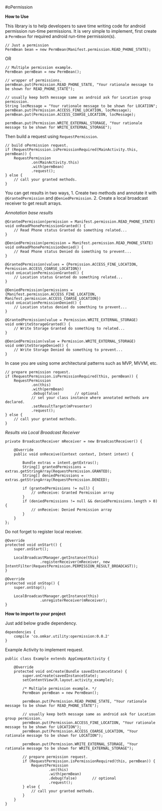 #oPermission

**How to Use**

This library is to help developers to save time writing code for android permission run-time permissions.
It is very simple to implement, first create a `PermBean` for required android run-time permission(s).

    // Just a permission
    PermBean bean = new PermBean(Manifest.permission.READ_PHONE_STATE);

OR

    // Multiple permission example.
    PermBean permBean = new PermBean();

    // wrapper of permissions.
    permBean.put(Permission.READ_PHONE_STATE, "Your rationale message to be shown for READ_PHONE_STATE");
    
    // usually keep both message same as android ask for Location group permission.
    String locMessage = "Your rationale message to be shown for LOCATION";
    permBean.put(Permission.ACCESS_FINE_LOCATION, locMessage);     
    permBean.put(Permission.ACCESS_COARSE_LOCATION, locMessage);
    
    permBean.put(Permission.WRITE_EXTERNAL_STORAGE, "Your rationale message to be shown for WRITE_EXTERNAL_STORAGE");

Then build a request using `RequestPermission`.

    // build oPermission request.
    if (RequestPermission.isPermissionRequired(MainActivity.this, permBean)) {
        RequestPermission
                .on(MainActivity.this)
                .with(permBean)
                .request();
    } else {
        // call your granted methods.
    }
    
You can get results in two ways,
    1. Create two methods and annotate it with `@GrantedPermission` and `@DeniedPermission`.
    2. Create a local broadcast receiver to get result arrays.

*Annotation base results*

    @GrantedPermission(permission = Manifest.permission.READ_PHONE_STATE)
    void onReadPhonePermissionGranted() {
        // Read Phone status Granted do something related...
    }

    @DeniedPermission(permission = Manifest.permission.READ_PHONE_STATE)
    void onReadPhonePermissionDenied() {
        // Read Phone status Denied do something to prevent... 
    }

    @GrantedPermission(values = {Permission.ACCESS_FINE_LOCATION, Permission.ACCESS_COARSE_LOCATION})
    void onLocationPermissionGranted() {
        // Location status Granted do something related...
    }

    @DeniedPermission(permissions = {Manifest.permission.ACCESS_FINE_LOCATION, Manifest.permission.ACCESS_COARSE_LOCATION})
    void onLocationPermissionDenied() {
        // Location status denied do something to prevent...
    }

    @GrantedPermission(value = Permission.WRITE_EXTERNAL_STORAGE)
    void onWriteStorageGranted() {
        // Write Storage Granted do something to related... 
    }

    @DeniedPermission(value = Permission.WRITE_EXTERNAL_STORAGE)
    void onWriteStorageDenied() {
        // Write Storage Denied do something to prevent...
    }
    
In case you are using some architectural patterns such as MVP, MVVM, etc.

    // prepare permission request.
    if (RequestPermission.isPermissionRequired(this, permBean)) {
        RequestPermission
                .on(this)
                .with(permBean)
                .debug(false)       // optional
                // set your class instance where annotated methods are declared.
                .setResultTarget(mPresenter)
                .request();
    } else {
        // call your granted methods.
    }
    
*Results via Local Broadcast Receiver*

    private BroadcastReceiver mReceiver = new BroadcastReceiver() {
    
        @Override
        public void onReceive(Context context, Intent intent) {
        
            Bundle extras = intent.getExtras();
            String[] grantedPermissions = extras.getStringArray(RequestPermission.GRANTED);
            String[] deniedPermissions = extras.getStringArray(RequestPermission.DENIED);
    
            if (grantedPermissions != null) {
                // onReceive: Granted Permission array
            }
            if (deniedPermissions != null && deniedPermissions.length > 0) {
                // onReceive: Denied Permission array
            }
        }
    };
    
Do not forget to register local receiver.
    
    @Override
    protected void onStart() {
        super.onStart();
           
        LocalBroadcastManager.getInstance(this)
                    .registerReceiver(mReceiver, new IntentFilter(RequestPermission.PERMISSION_RESULT_BROADCAST));
    }

    @Override
    protected void onStop() {
        super.onStop();
        
        LocalBroadcastManager.getInstance(this)
                    .unregisterReceiver(mReceiver);
    }
    
**How to import to your project**

Just add below gradle dependency.

    dependencies {
        compile 'co.omkar.utility:opermission:0.0.2'        
    }
    
Example Activity to implement request.

    public class Example extends AppCompatActivity {
    
        @Override
        protected void onCreate(Bundle savedInstanceState) {
            super.onCreate(savedInstanceState);
            setContentView(R.layout.activity_example);
            
            /* Multiple permission example. */
            PermBean permBean = new PermBean();
            
            permBean.put(Permission.READ_PHONE_STATE, "Your rationale message to be shown for READ_PHONE_STATE");
            
            // usually keep both message same as android ask for Location group permission.
            permBean.put(Permission.ACCESS_FINE_LOCATION, "Your rationale message to be shown for LOCATION");     
            permBean.put(Permission.ACCESS_COARSE_LOCATION, "Your rationale message to be shown for LOCATION");
            
            permBean.put(Permission.WRITE_EXTERNAL_STORAGE, "Your rationale message to be shown for WRITE_EXTERNAL_STORAGE");
    
            // prepare permission request.
            if (RequestPermission.isPermissionRequired(this, permBean)) {
                RequestPermission
                        .on(this)
                        .with(permBean)
                        .debug(false)       // optional
                        .request();
            } else {
                // call your granted methods.
            }
        }
    }